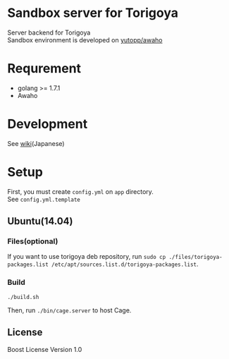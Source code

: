 # Sandbox server for Torigoya
Server backend for Torigoya  
Sandbox environment is developed on [yutopp/awaho](https://github.com/yutopp/awaho)

# Requrement
- golang >= 1.7.1
- Awaho

# Development
See [wiki](https://github.com/yutopp/torigoya_cage/wiki)(Japanese)

# Setup
First, you must create `config.yml` on `app` directory.  
See `config.yml.template`

## Ubuntu(14.04)
### Files(optional)
If you want to use torigoya deb repository, run `sudo cp ./files/torigoya-packages.list /etc/apt/sources.list.d/torigoya-packages.list`.

### Build
```
./build.sh
```
Then, run `./bin/cage.server` to host Cage.

## License
Boost License Version 1.0
